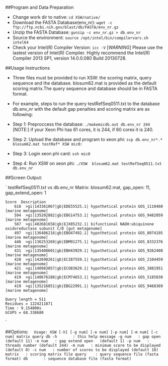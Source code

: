 ##Program and Data Preparation
* Change work dir to native:
	`cd XSW/native/`
* Download the FASTA Database(env_nr):
	`wget -c ftp://ftp.ncbi.nih.gov/blast/db/FASTA/env_nr.gz`
* Unzip the FASTA Database:
	`gunzip -c env_nr.gz > db.env_nr`
* Source the environment:
	`source /opt/intel/bin/compilervars.sh intel64`
* Check your Intel(R) Compiler Version:
	`icc -V`
	[*WARNING*] Please use the lastest version of Intel(R) Compiler. 
	Highly recommend the Intel(R) Compiler 2013 SP1, version 14.0.0.080 Build 20130728.

##Usage Instructions

* Three files must be provided to run XSW: the scoring matrix, query sequence and the database. blosum62.mat is provided as the default scoring matrix.The query sequence and database should be in FASTA format. 
* For example, steps to run the query testRefSeq0511.txt to the database db.env_nr with the default gap penalties and scoring matrix are as following:	

* Step 1: Preproccess the database:
	`./makemicdb.out db.env_nr 244`
	 [NOTE:] if your Xeon Phi has 61 cores, it is 244, if 60 cores it is 240.
* Step 2: Upload the database and program to xeon phi:
	`scp db.env_nr*.* blosum62.mat testRef* XSW mic0:`
* Step 3: Login xeon phi card:
	`ssh mic0`
* Step 4: Run XSW on xeon phi:
	`./XSW  blosum62.mat testRefSeq0511.txt  db.env_nr`

##Screen Output:

`	testRefSeq0511.txt vs db.env_nr
	Matrix: blosum62.mat, gap_open: 11, gap_extend_open: 1

	Score  Description
        618  >gi|143361067|gb|EDE55525.1| hypothetical protein GOS_1110460 [marine metagenome]
        594  >gi|135202882|gb|EBG14753.1| hypothetical protein GOS_9482059 [marine metagenome]
        587  >gi|402681658|gb|EJX05232.1| bifunctional NADH:ubiquinone oxidoreductase subunit C/D [gut metagenome]
        497  >gi|136486216|gb|EBO47492.1| hypothetical protein GOS_8074195 [marine metagenome]
        446  >gi|136253269|gb|EBM91275.1| hypothetical protein GOS_8332376 [marine metagenome]
        431  >gi|135408601|gb|EBH43929.1| hypothetical protein GOS_9262408 [marine metagenome]
        428  >gi|142690261|gb|ECZ87559.1| hypothetical protein GOS_2104459 [marine metagenome]
        421  >gi|140983057|gb|ECO83629.1| hypothetical protein GOS_3881951 [marine metagenome]
        419  >gi|140676288|gb|ECM74653.1| hypothetical protein GOS_5185030 [marine metagenome]
        419  >gi|135216851|gb|EBG22991.1| hypothetical protein GOS_9468369 [marine metagenome]

	Query length = 511
	Residues = 1224211871
	Time : 9.154000s
	GCUPS = 68.338680
`
	  			 	
##Options:
`	Usage: XSW [-h] [-g num] [-e num] [-p num] [-m num] [-c num] matrix query db
			-h       : this help message
			-g num   : gap open          (default 11)
			-e num   : gap extend open   (default 1)
			-p num   : threads number (default 244)
			-m num   : minimum score to be displayed (default 0)
			-c num   : number of scores to be displayed (default 10)
			matrix   : scoring matrix file
			query    : query sequence file (fasta format)
			db       : sequence database file (fasta format)
`
